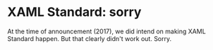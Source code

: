 # XAML Standard: sorry

At the time of announcement (2017), we did intend on making XAML Standard happen. But that clearly didn't work out. Sorry.
